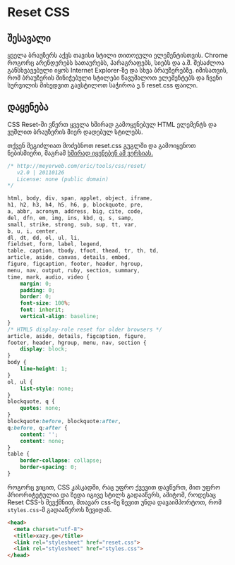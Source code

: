 # Reset CSS

## შესავალი

ყველა ბრაუზერს აქვს თავისი სტილი თითოეული ელემენტისთვის. Chrome როგორც არენდერებს სათაურებს, პარაგრაფებს, სიებს და ა.შ. შესაძლოა განსხვავებული იყოს Internet Explorer-ზე და სხვა ბრაუზერებზე. იმისათვის, რომ ბრაუზერის მინიჭებული სტილები წავუშალოთ ელემენტებს და ჩვენი სურვილის მიხედვით გავსტილოთ საჭიროა ე.წ reset.css ფაილი.

## დაყენება

CSS Reset-ში ვწერთ ყველა ხშირად გამოყენებულ HTML ელემენტს და ვუშლით ბრაუზერის მიერ დადებულ სტილებს.

თქვენ შეგიძლიათ მოძებნოთ reset.css გუგლში და გამოიყენოთ ნებისმიერი, მაგრამ [ხშირად იყენებენ ამ ვერსიას.](https://meyerweb.com/eric/tools/css/reset/)

```css
/* http://meyerweb.com/eric/tools/css/reset/ 
   v2.0 | 20110126
   License: none (public domain)
*/

html, body, div, span, applet, object, iframe,
h1, h2, h3, h4, h5, h6, p, blockquote, pre,
a, abbr, acronym, address, big, cite, code,
del, dfn, em, img, ins, kbd, q, s, samp,
small, strike, strong, sub, sup, tt, var,
b, u, i, center,
dl, dt, dd, ol, ul, li,
fieldset, form, label, legend,
table, caption, tbody, tfoot, thead, tr, th, td,
article, aside, canvas, details, embed, 
figure, figcaption, footer, header, hgroup, 
menu, nav, output, ruby, section, summary,
time, mark, audio, video {
	margin: 0;
	padding: 0;
	border: 0;
	font-size: 100%;
	font: inherit;
	vertical-align: baseline;
}
/* HTML5 display-role reset for older browsers */
article, aside, details, figcaption, figure, 
footer, header, hgroup, menu, nav, section {
	display: block;
}
body {
	line-height: 1;
}
ol, ul {
	list-style: none;
}
blockquote, q {
	quotes: none;
}
blockquote:before, blockquote:after,
q:before, q:after {
	content: '';
	content: none;
}
table {
	border-collapse: collapse;
	border-spacing: 0;
}
```

როგორც ვიცით, CSS კასკადში, რაც უფრო ქვევით დავწერთ, მით უფრო პრიორიტეტულია და ზედა იგივე სტილს გადააწერს, ამიტომ, როდესაც Reset CSS-ს შევქმნით, მთავარ css-ზე ზევით უნდა დავაიმპორტოთ, რომ `styles.css`-მ გადააწეროს ზევიდან.

```html
<head>
  <meta charset="utf-8">
  <title>xazy.ge</title>
  <link rel="stylesheet" href="reset.css">
  <link rel="stylesheet" href="styles.css">
</head>
```